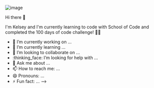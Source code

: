 ![image](https://github.com/KelseyBaker262/KelseyBaker262/assets/149110361/f0f76ee0-8e79-4cbe-9c94-e84486b62353)

Hi there 👋

I'm Kelsey and I'm currently learning to code with School of Code and completed the 100 days of code challenge! 🌺🌻


- :telescope: I’m currently working on ...
- :seedling: I’m currently learning ...
- :dancers: I’m looking to collaborate on ...
- :thinking_face: I’m looking for help with ...
- :speech_balloon: Ask me about ...
- :mailbox: How to reach me: ...
- :smile: Pronouns: ...
- :zap: Fun fact: ...
-->

